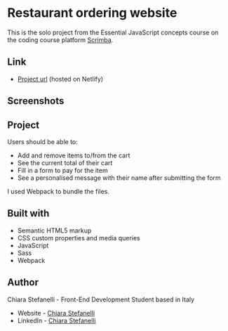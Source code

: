 # Restaurant ordering website

This is the solo project from the Essential JavaScript concepts course on the coding course platform [Scrimba](https://scrimba.com/learn/frontend).

## Link

- [Project url](https://restaurant-ordering-app-scrimba.netlify.app/) (hosted on Netlify)

## Screenshots

## Project

Users should be able to:

- Add and remove items to/from the cart
- See the current total of their cart
- Fill in a form to pay for the item
- See a personalised message with their name after submitting the form

I used Webpack to bundle the files.

## Built with

- Semantic HTML5 markup
- CSS custom properties and media queries
- JavaScript
- Sass
- Webpack

## Author

Chiara Stefanelli - Front-End Development Student based in Italy

- Website - [Chiara Stefanelli](https://chiarastefanelli.netlify.app/)
- LinkedIn - [Chiara Stefanelli](https://www.linkedin.com/in/chiarastefanelli/?locale=en_US)
